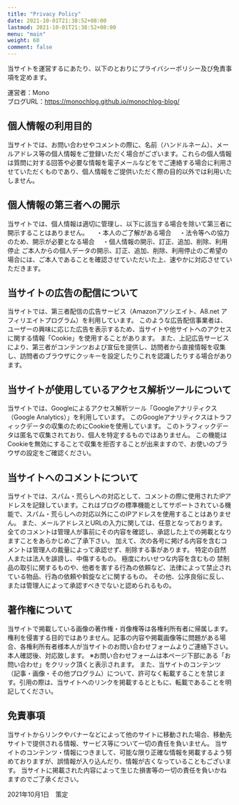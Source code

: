 ```yaml
---
title: "Privacy Policy"
date: 2021-10-01T21:38:52+08:00
lastmod: 2021-10-01T21:38:52+08:00
menu: "main"
weight: 60
comment: false
---
```


当サイトを運営するにあたり、以下のとおりにプライバシーポリシー及び免責事項を定めます。

運営者：Mono  
ブログURL：https://monochlog.github.io/monochlog-blog/  

## 個人情報の利用目的
当サイトでは、お問い合わせやコメントの際に、名前（ハンドルネーム）、メールアドレス等の個人情報をご登録いただく場合がございます。これらの個人情報は質問に対する回答や必要な情報を電子メールなどをでご連絡する場合に利用させていただくものであり、個人情報をご提供いただく際の目的以外では利用いたしません。

## 個人情報の第三者への開示
当サイトでは、個人情報は適切に管理し、以下に該当する場合を除いて第三者に開示することはありません。
　・本人のご了解がある場合
　・法令等への協力のため、開示が必要となる場合
　・個人情報の開示、訂正、追加、削除、利用停止
ご本人からの個人データの開示、訂正、追加、削除、利用停止のご希望の場合には、ご本人であることを確認させていただいた上、速やかに対応させていただきます。



## 当サイトの広告の配信について
当サイトでは、第三者配信の広告サービス（Amazonアソシエイト、A8.net アフィリエイトプログラム）を利用しています。
このような広告配信事業者は、ユーザーの興味に応じた広告を表示するため、当サイトや他サイトへのアクセスに関する情報「Cookie」を使用することがあります。
また、上記広告サービスにより、第三者がコンテンツおよび宣伝を提供し、訪問者から直接情報を収集し、訪問者のブラウザにクッキーを設定したりこれを認識したりする場合があります。



## 当サイトが使用しているアクセス解析ツールについて
当サイトでは、Googleによるアクセス解析ツール「Googleアナリティクス（Google Analytics）」を利用しています。
このGoogleアナリティクスはトラフィックデータの収集のためにCookieを使用しています。
このトラフィックデータは匿名で収集されており、個人を特定するものではありません。
この機能はCookieを無効にすることで収集を拒否することが出来ますので、お使いのブラウザの設定をご確認ください。



## 当サイトへのコメントについて
当サイトでは、スパム・荒らしへの対応として、コメントの際に使用されたIPアドレスを記録しています。これはブログの標準機能としてサポートされている機能で、スパム・荒らしへの対応以外にこのIPアドレスを使用することはありません。
また、メールアドレスとURLの入力に関しては、任意となっております。
全てのコメントは管理人が事前にその内容を確認し、承認した上での掲載となりますことをあらかじめご了承下さい。
加えて、次の各号に掲げる内容を含むコメントは管理人の裁量によって承認せず、削除する事があります。
特定の自然人または法人を誹謗し、中傷するもの。
極度にわいせつな内容を含むもの
禁制品の取引に関するものや、他者を害する行為の依頼など、法律によって禁止されている物品、行為の依頼や斡旋などに関するもの。
その他、公序良俗に反し、または管理人によって承認すべきでないと認められるもの。



## 著作権について
当サイトで掲載している画像の著作権・肖像権等は各権利所有者に帰属します。権利を侵害する目的ではありません。記事の内容や掲載画像等に問題がある場合、各権利所有者様本人が当サイトのお問い合わせフォームよりご連絡下さい。本人確認後、対応致します。
※お問い合わせフォームは本ページ下部にある「お問い合わせ」をクリック頂くと表示されます。
また、当サイトのコンテンツ（記事・画像・その他プログラム）について、許可なく転載することを禁じます。引用の際は、当サイトへのリンクを掲載するとともに、転載であることを明記してください。



## 免責事項
当サイトからリンクやバナーなどによって他のサイトに移動された場合、移動先サイトで提供される情報、サービス等について一切の責任を負いません。
当サイトのコンテンツ・情報につきまして、可能な限り正確な情報を掲載するよう努めておりますが、誤情報が入り込んだり、情報が古くなっていることもございます。
当サイトに掲載された内容によって生じた損害等の一切の責任を負いかねますのでご了承ください。

2021年10月1日　策定
